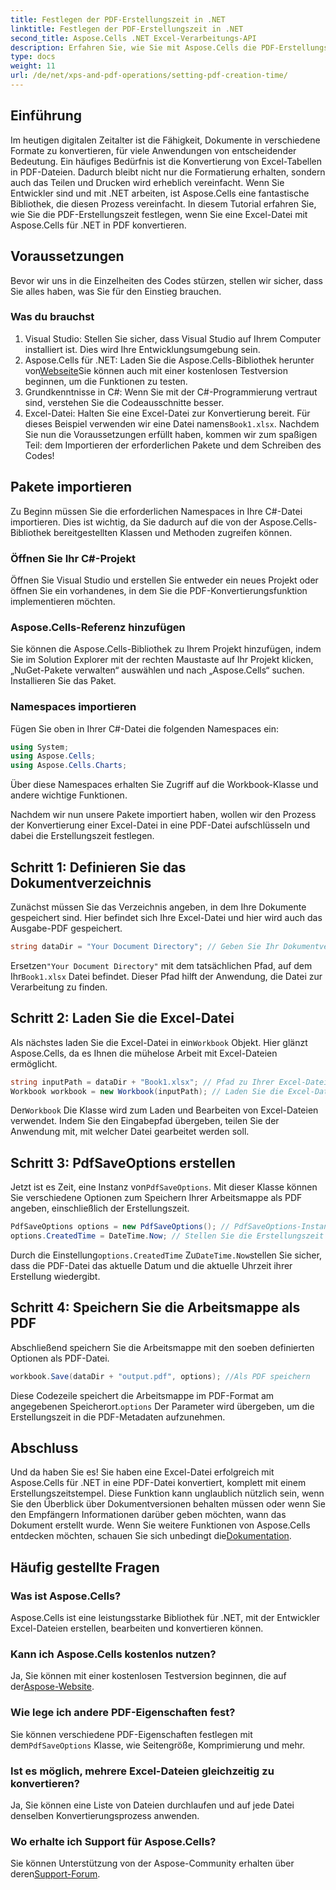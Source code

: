 ```yaml
---
title: Festlegen der PDF-Erstellungszeit in .NET
linktitle: Festlegen der PDF-Erstellungszeit in .NET
second_title: Aspose.Cells .NET Excel-Verarbeitungs-API
description: Erfahren Sie, wie Sie mit Aspose.Cells die PDF-Erstellungszeit in .NET festlegen. Folgen Sie unserer Schritt-für-Schritt-Anleitung für die nahtlose Konvertierung von Excel in PDF.
type: docs
weight: 11
url: /de/net/xps-and-pdf-operations/setting-pdf-creation-time/
---
```

## Einführung
Im heutigen digitalen Zeitalter ist die Fähigkeit, Dokumente in verschiedene Formate zu konvertieren, für viele Anwendungen von entscheidender Bedeutung. Ein häufiges Bedürfnis ist die Konvertierung von Excel-Tabellen in PDF-Dateien. Dadurch bleibt nicht nur die Formatierung erhalten, sondern auch das Teilen und Drucken wird erheblich vereinfacht. Wenn Sie Entwickler sind und mit .NET arbeiten, ist Aspose.Cells eine fantastische Bibliothek, die diesen Prozess vereinfacht. In diesem Tutorial erfahren Sie, wie Sie die PDF-Erstellungszeit festlegen, wenn Sie eine Excel-Datei mit Aspose.Cells für .NET in PDF konvertieren.
## Voraussetzungen
Bevor wir uns in die Einzelheiten des Codes stürzen, stellen wir sicher, dass Sie alles haben, was Sie für den Einstieg brauchen.
### Was du brauchst
1. Visual Studio: Stellen Sie sicher, dass Visual Studio auf Ihrem Computer installiert ist. Dies wird Ihre Entwicklungsumgebung sein.
2.  Aspose.Cells für .NET: Laden Sie die Aspose.Cells-Bibliothek herunter von[Webseite](https://releases.aspose.com/cells/net/)Sie können auch mit einer kostenlosen Testversion beginnen, um die Funktionen zu testen.
3. Grundkenntnisse in C#: Wenn Sie mit der C#-Programmierung vertraut sind, verstehen Sie die Codeausschnitte besser.
4.  Excel-Datei: Halten Sie eine Excel-Datei zur Konvertierung bereit. Für dieses Beispiel verwenden wir eine Datei namens`Book1.xlsx`.
Nachdem Sie nun die Voraussetzungen erfüllt haben, kommen wir zum spaßigen Teil: dem Importieren der erforderlichen Pakete und dem Schreiben des Codes!
## Pakete importieren
Zu Beginn müssen Sie die erforderlichen Namespaces in Ihre C#-Datei importieren. Dies ist wichtig, da Sie dadurch auf die von der Aspose.Cells-Bibliothek bereitgestellten Klassen und Methoden zugreifen können.
### Öffnen Sie Ihr C#-Projekt
Öffnen Sie Visual Studio und erstellen Sie entweder ein neues Projekt oder öffnen Sie ein vorhandenes, in dem Sie die PDF-Konvertierungsfunktion implementieren möchten.
### Aspose.Cells-Referenz hinzufügen
Sie können die Aspose.Cells-Bibliothek zu Ihrem Projekt hinzufügen, indem Sie im Solution Explorer mit der rechten Maustaste auf Ihr Projekt klicken, „NuGet-Pakete verwalten“ auswählen und nach „Aspose.Cells“ suchen. Installieren Sie das Paket.
### Namespaces importieren
Fügen Sie oben in Ihrer C#-Datei die folgenden Namespaces ein:
```csharp
using System;
using Aspose.Cells;
using Aspose.Cells.Charts;
```
Über diese Namespaces erhalten Sie Zugriff auf die Workbook-Klasse und andere wichtige Funktionen.

Nachdem wir nun unsere Pakete importiert haben, wollen wir den Prozess der Konvertierung einer Excel-Datei in eine PDF-Datei aufschlüsseln und dabei die Erstellungszeit festlegen.
## Schritt 1: Definieren Sie das Dokumentverzeichnis
Zunächst müssen Sie das Verzeichnis angeben, in dem Ihre Dokumente gespeichert sind. Hier befindet sich Ihre Excel-Datei und hier wird auch das Ausgabe-PDF gespeichert.
```csharp
string dataDir = "Your Document Directory"; // Geben Sie Ihr Dokumentverzeichnis an
```
 Ersetzen`"Your Document Directory"` mit dem tatsächlichen Pfad, auf dem Ihr`Book1.xlsx` Datei befindet. Dieser Pfad hilft der Anwendung, die Datei zur Verarbeitung zu finden.
## Schritt 2: Laden Sie die Excel-Datei
 Als nächstes laden Sie die Excel-Datei in ein`Workbook` Objekt. Hier glänzt Aspose.Cells, da es Ihnen die mühelose Arbeit mit Excel-Dateien ermöglicht.
```csharp
string inputPath = dataDir + "Book1.xlsx"; // Pfad zu Ihrer Excel-Datei
Workbook workbook = new Workbook(inputPath); // Laden Sie die Excel-Datei
```
 Der`Workbook` Die Klasse wird zum Laden und Bearbeiten von Excel-Dateien verwendet. Indem Sie den Eingabepfad übergeben, teilen Sie der Anwendung mit, mit welcher Datei gearbeitet werden soll.
## Schritt 3: PdfSaveOptions erstellen
 Jetzt ist es Zeit, eine Instanz von`PdfSaveOptions`. Mit dieser Klasse können Sie verschiedene Optionen zum Speichern Ihrer Arbeitsmappe als PDF angeben, einschließlich der Erstellungszeit.
```csharp
PdfSaveOptions options = new PdfSaveOptions(); // PdfSaveOptions-Instanz erstellen
options.CreatedTime = DateTime.Now; // Stellen Sie die Erstellungszeit auf jetzt ein
```
 Durch die Einstellung`options.CreatedTime` Zu`DateTime.Now`stellen Sie sicher, dass die PDF-Datei das aktuelle Datum und die aktuelle Uhrzeit ihrer Erstellung wiedergibt.
## Schritt 4: Speichern Sie die Arbeitsmappe als PDF
Abschließend speichern Sie die Arbeitsmappe mit den soeben definierten Optionen als PDF-Datei.
```csharp
workbook.Save(dataDir + "output.pdf", options); //Als PDF speichern
```
 Diese Codezeile speichert die Arbeitsmappe im PDF-Format am angegebenen Speicherort.`options` Der Parameter wird übergeben, um die Erstellungszeit in die PDF-Metadaten aufzunehmen.

## Abschluss
Und da haben Sie es! Sie haben eine Excel-Datei erfolgreich mit Aspose.Cells für .NET in eine PDF-Datei konvertiert, komplett mit einem Erstellungszeitstempel. Diese Funktion kann unglaublich nützlich sein, wenn Sie den Überblick über Dokumentversionen behalten müssen oder wenn Sie den Empfängern Informationen darüber geben möchten, wann das Dokument erstellt wurde.
 Wenn Sie weitere Funktionen von Aspose.Cells entdecken möchten, schauen Sie sich unbedingt die[Dokumentation](https://reference.aspose.com/cells/net/).
## Häufig gestellte Fragen
### Was ist Aspose.Cells?
Aspose.Cells ist eine leistungsstarke Bibliothek für .NET, mit der Entwickler Excel-Dateien erstellen, bearbeiten und konvertieren können.
### Kann ich Aspose.Cells kostenlos nutzen?
 Ja, Sie können mit einer kostenlosen Testversion beginnen, die auf der[Aspose-Website](https://releases.aspose.com/).
### Wie lege ich andere PDF-Eigenschaften fest?
 Sie können verschiedene PDF-Eigenschaften festlegen mit dem`PdfSaveOptions` Klasse, wie Seitengröße, Komprimierung und mehr.
### Ist es möglich, mehrere Excel-Dateien gleichzeitig zu konvertieren?
Ja, Sie können eine Liste von Dateien durchlaufen und auf jede Datei denselben Konvertierungsprozess anwenden.
### Wo erhalte ich Support für Aspose.Cells?
 Sie können Unterstützung von der Aspose-Community erhalten über deren[Support-Forum](https://forum.aspose.com/c/cells/9).